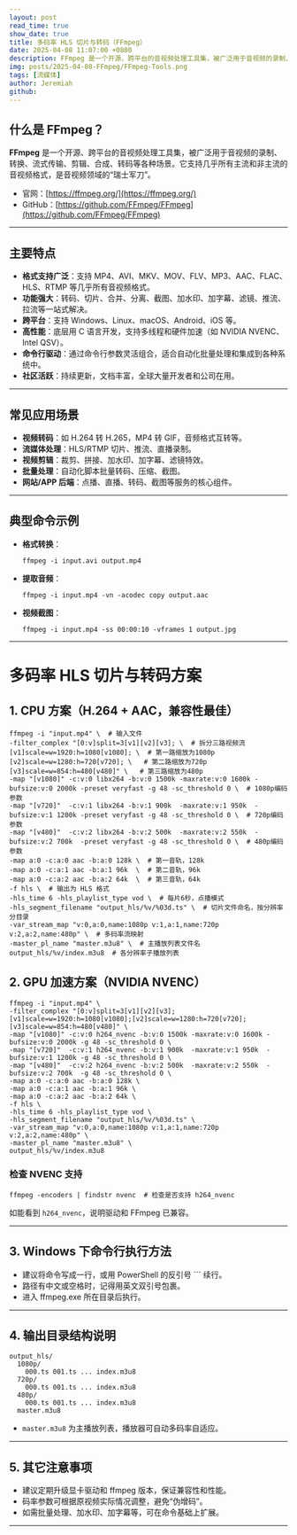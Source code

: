 ```yaml
---
layout: post
read_time: true
show_date: true
title: 多码率 HLS 切片与转码（FFmpeg）
date: 2025-04-08 11:07:00 +0800
description: FFmpeg 是一个开源、跨平台的音视频处理工具集，被广泛用于音视频的录制、转换、流式传输、剪辑、合成、转码等各种场景。
img: posts/2025-04-08-FFmpeg/FFmpeg-Tools.png
tags: [流媒体]
author: Jeremiah
github: 
---
```


## 什么是 FFmpeg？

**FFmpeg** 是一个开源、跨平台的音视频处理工具集，被广泛用于音视频的录制、转换、流式传输、剪辑、合成、转码等各种场景。它支持几乎所有主流和非主流的音视频格式，是音视频领域的“瑞士军刀”。

- 官网：[https://ffmpeg.org/](https://ffmpeg.org/)
- GitHub：[https://github.com/FFmpeg/FFmpeg](https://github.com/FFmpeg/FFmpeg)

---

## 主要特点

- **格式支持广泛**：支持 MP4、AVI、MKV、MOV、FLV、MP3、AAC、FLAC、HLS、RTMP 等几乎所有音视频格式。
- **功能强大**：转码、切片、合并、分离、截图、加水印、加字幕、滤镜、推流、拉流等一站式解决。
- **跨平台**：支持 Windows、Linux、macOS、Android、iOS 等。
- **高性能**：底层用 C 语言开发，支持多线程和硬件加速（如 NVIDIA NVENC、Intel QSV）。
- **命令行驱动**：通过命令行参数灵活组合，适合自动化批量处理和集成到各种系统中。
- **社区活跃**：持续更新，文档丰富，全球大量开发者和公司在用。

---

## 常见应用场景

- **视频转码**：如 H.264 转 H.265，MP4 转 GIF，音频格式互转等。
- **流媒体处理**：HLS/RTMP 切片、推流、直播录制。
- **视频剪辑**：裁剪、拼接、加水印、加字幕、滤镜特效。
- **批量处理**：自动化脚本批量转码、压缩、截图。
- **网站/APP 后端**：点播、直播、转码、截图等服务的核心组件。

---

## 典型命令示例

- **格式转换**：
  ```shell
  ffmpeg -i input.avi output.mp4
  ```
- **提取音频**：
  ```shell
  ffmpeg -i input.mp4 -vn -acodec copy output.aac
  ```
- **视频截图**：
  ```shell
  ffmpeg -i input.mp4 -ss 00:00:10 -vframes 1 output.jpg
  ```

---

# 多码率 HLS 切片与转码方案

## 1. CPU 方案（H.264 + AAC，兼容性最佳）

```shell
ffmpeg -i "input.mp4" \  # 输入文件
-filter_complex "[0:v]split=3[v1][v2][v3]; \  # 拆分三路视频流
[v1]scale=w=1920:h=1080[v1080]; \  # 第一路缩放为1080p
[v2]scale=w=1280:h=720[v720]; \   # 第二路缩放为720p
[v3]scale=w=854:h=480[v480]" \   # 第三路缩放为480p
-map "[v1080]" -c:v:0 libx264 -b:v:0 1500k -maxrate:v:0 1600k -bufsize:v:0 2000k -preset veryfast -g 48 -sc_threshold 0 \  # 1080p编码参数
-map "[v720]"  -c:v:1 libx264 -b:v:1 900k  -maxrate:v:1 950k  -bufsize:v:1 1200k -preset veryfast -g 48 -sc_threshold 0 \  # 720p编码参数
-map "[v480]"  -c:v:2 libx264 -b:v:2 500k  -maxrate:v:2 550k  -bufsize:v:2 700k  -preset veryfast -g 48 -sc_threshold 0 \  # 480p编码参数
-map a:0 -c:a:0 aac -b:a:0 128k \  # 第一音轨，128k
-map a:0 -c:a:1 aac -b:a:1 96k  \  # 第二音轨，96k
-map a:0 -c:a:2 aac -b:a:2 64k  \  # 第三音轨，64k
-f hls \  # 输出为 HLS 格式
-hls_time 6 -hls_playlist_type vod \  # 每片6秒，点播模式
-hls_segment_filename "output_hls/%v/%03d.ts" \  # 切片文件命名，按分辨率分目录
-var_stream_map "v:0,a:0,name:1080p v:1,a:1,name:720p v:2,a:2,name:480p" \  # 多码率流映射
-master_pl_name "master.m3u8" \  # 主播放列表文件名
output_hls/%v/index.m3u8  # 各分辨率子播放列表
```

## 2. GPU 加速方案（NVIDIA NVENC）

```shell
ffmpeg -i "input.mp4" \
-filter_complex "[0:v]split=3[v1][v2][v3];[v1]scale=w=1920:h=1080[v1080];[v2]scale=w=1280:h=720[v720];[v3]scale=w=854:h=480[v480]" \
-map "[v1080]" -c:v:0 h264_nvenc -b:v:0 1500k -maxrate:v:0 1600k -bufsize:v:0 2000k -g 48 -sc_threshold 0 \
-map "[v720]"  -c:v:1 h264_nvenc -b:v:1 900k  -maxrate:v:1 950k  -bufsize:v:1 1200k -g 48 -sc_threshold 0 \
-map "[v480]"  -c:v:2 h264_nvenc -b:v:2 500k  -maxrate:v:2 550k  -bufsize:v:2 700k  -g 48 -sc_threshold 0 \
-map a:0 -c:a:0 aac -b:a:0 128k \
-map a:0 -c:a:1 aac -b:a:1 96k \
-map a:0 -c:a:2 aac -b:a:2 64k \
-f hls \
-hls_time 6 -hls_playlist_type vod \
-hls_segment_filename "output_hls/%v/%03d.ts" \
-var_stream_map "v:0,a:0,name:1080p v:1,a:1,name:720p v:2,a:2,name:480p" \
-master_pl_name "master.m3u8" \
output_hls/%v/index.m3u8
```

### 检查 NVENC 支持

```shell
ffmpeg -encoders | findstr nvenc  # 检查是否支持 h264_nvenc
```
如能看到 `h264_nvenc`，说明驱动和 FFmpeg 已兼容。

---

## 3. Windows 下命令行执行方法

- 建议将命令写成一行，或用 PowerShell 的反引号 `\`` 续行。
- 路径有中文或空格时，记得用英文双引号包裹。
- 进入 ffmpeg.exe 所在目录后执行。

---

## 4. 输出目录结构说明

```
output_hls/
  1080p/
    000.ts 001.ts ... index.m3u8
  720p/
    000.ts 001.ts ... index.m3u8
  480p/
    000.ts 001.ts ... index.m3u8
  master.m3u8
```
- `master.m3u8` 为主播放列表，播放器可自动多码率自适应。

---

## 5. 其它注意事项

- 建议定期升级显卡驱动和 ffmpeg 版本，保证兼容性和性能。
- 码率参数可根据原视频实际情况调整，避免“伪增码”。
- 如需批量处理、加水印、加字幕等，可在命令基础上扩展。

---

